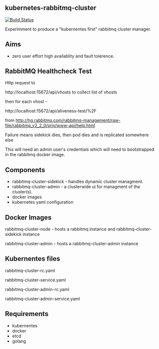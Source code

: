 kubernetes-rabbitmq-cluster
---------------------------

[![Build Status](https://travis-ci.org/mdevilliers/kubernetes-rabbitmq-cluster.svg)](https://travis-ci.org/mdevilliers/kubernetes-rabbitmq-cluster)

Experimment to produce a "kubernentes first" rabbitmq cluster manager.

Aims
----

- zero user effort high availablity and fault tolerence.

RabbitMQ Healthcheck Test
-------------------------

Http request to 

http://localhost:15672/api/vhosts to collect list of vhosts

then for each vhost -

http://localhost:15672/api/aliveness-test/%2F 

from http://hg.rabbitmq.com/rabbitmq-management/raw-file/rabbitmq_v2_2_0/priv/www-api/help.html

Failure means sidekick dies, then pod dies and is replicated somewhere else

This will need an admin user's credentials which will need to bootstrapped in the rabbitmq docker image.


Components
----------

- rabbitmq-cluster-sidekick - handles dynamic cluster managment. 
- rabbitmq-cluster-admin - a clusterwide ui for managment of the cluster(s).
- docker images
- kubernetes yaml configuration

Docker Images
-------------

rabbitmq-cluster-node - hosts a rabbitmq instance and rabbitmq-cluster-sidekick instance


rabbitmq-cluster-admin - hosts a rabbitmq-cluster-admin instance

Kubernentes files
-----------------

rabbitmq-cluster-rc.yaml


rabbitmq-cluster-service.yaml


rabbitmq-cluster-admin-rc.yaml


rabbitmq-cluster-admin-service.yaml


Requirements
------------

- kubernentes
- docker 
- etcd
- golang





